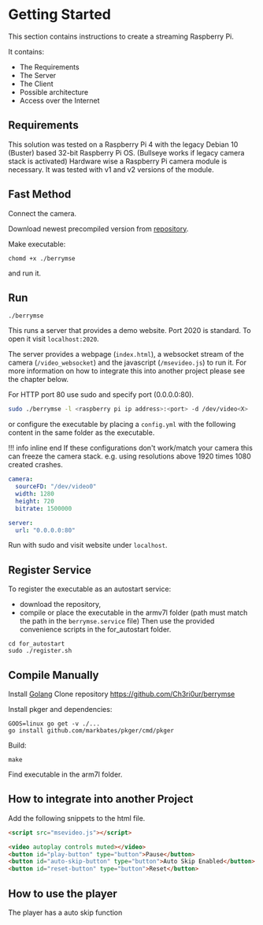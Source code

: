 # Getting Started

This section contains instructions to create a streaming Raspberry Pi.

It contains:
- The Requirements
- The Server
- The Client
- Possible architecture
- Access over the Internet

## Requirements
This solution was tested on a Raspberry Pi 4 with the legacy Debian 10 (Buster) based 32-bit Raspberry Pi OS.
(Bullseye works if legacy camera stack is activated)
Hardware wise a Raspberry Pi camera module is necessary. It was tested with v1 and v2 versions of the module.

## Fast Method

Connect the camera.

Download newest precompiled version from [repository](https://github.com/Ch3ri0ur/berrymse/releases).

Make executable:

```chomd +x ./berrymse```

and run it.

## Run

```
./berrymse
```
This runs a server that provides a demo website. Port 2020 is standard. To open it visit `localhost:2020`.

The server provides a webpage (`index.html`), a websocket stream of the camera (`/video_websocket`) and the javascript (`/msevideo.js`) to run it. For more information on how to integrate this into another project please see the chapter below.

For HTTP port 80 use sudo and specify port (0.0.0.0:80). 

``` bash
sudo ./berrymse -l <raspberry pi ip address>:<port> -d /dev/video<X>
```
or configure the executable by placing a `config.yml`  with the following content in the same folder as the executable.

!!! info inline end
    If these configurations don't work/match your camera this can freeze the camera stack. e.g. using resolutions above 1920 times 1080 created crashes.

``` yaml title="config.yml"
camera:
  sourceFD: "/dev/video0"
  width: 1280
  height: 720
  bitrate: 1500000

server:
  url: "0.0.0.0:80"
```

Run with sudo and visit website under ```localhost```.


## Register Service
To register the executable as an autostart service:

- download the repository, 
- compile or place the executable in the armv7l folder (path must match the path in the `berrymse.service` file)
Then use the provided convenience scripts in the for_autostart folder. 

```
cd for_autostart
sudo ./register.sh
```

## Compile Manually

Install [Golang](https://go.dev/dl/)
Clone repository https://github.com/Ch3ri0ur/berrymse

Install pkger and dependencies:
```
GOOS=linux go get -v ./...
go install github.com/markbates/pkger/cmd/pkger
```

Build:
```
make
```
Find executable in the arm7l folder.

## How to integrate into another Project

Add the following snippets to the html file.

``` html
<script src="msevideo.js"></script>
```


```html
<video autoplay controls muted></video>
<button id="play-button" type="button">Pause</button>
<button id="auto-skip-button" type="button">Auto Skip Enabled</button>
<button id="reset-button" type="button">Reset</button>
``` 

## How to use the player

The player has a auto skip function 

